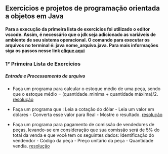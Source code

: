 ##  Exercícios e projetos  de programação orientada a objetos em Java
#### Para a execução da primeira lista de exercícios foi utilizado o editor vscode. Assim, é necessário que o jdk seja adicionado as variáveis de ambiente de seu sistema operacional. O comando para executar os arquivos no terminal é:  java nome_arquivo.java. Para mais informações siga os passos nesse link [clique aqui](https://www.youtube.com/watch?v=xUCGahzEM84)

### 1° Primeira Lista de Exercícios
##### Entrada e Processamento de arquivo
+ Faça um programa para calcular o estoque médio de uma peça, sendo que o estoque médio = (quantidade_minima + quantidade máxima)/2. [resolução](https://github.com/gutoFaria/Exercicios_e_Projetos_POO_Em_Java/blob/main/PrimeiraLista/exer1.java)

+ Faça um programa que : Leia a cotação do dólar - Leia um valor em dólares - Converta esse valor para Real - Mostre o resultado. [resolução](/PrimeiraLista/exer2.java)

+ Faça um programa para pagamento de comissão de vendedores de peças, levando-se em consideração que sua comissão será de 5% do total da venda e que você tem os seguintes dados: Identificação do vendendor - Código da peça - Preço unitário da peça - Quantidade vendia. [resolução](/PrimeiraLista/exer3.java)